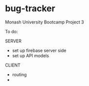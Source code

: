# bug-tracker
Monash University Bootcamp Project 3

To do:

SERVER
- set up firebase server side
- set up API models


CLIENT
- routing
- 